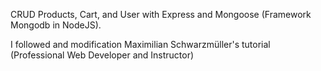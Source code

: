 

CRUD Products, Cart, and User with Express and Mongoose (Framework Mongodb in NodeJS).

I followed and modification Maximilian Schwarzmüller's tutorial (Professional Web Developer and Instructor)

